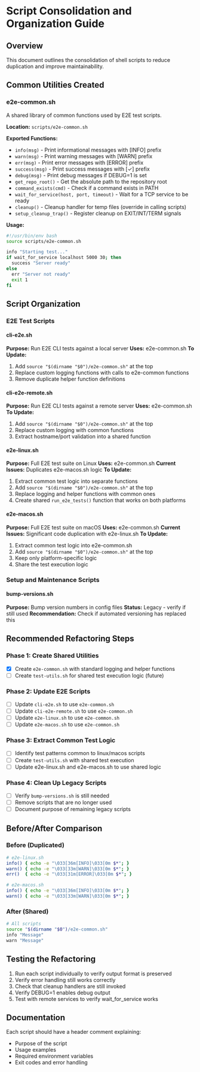 # Script Consolidation and Organization Guide

## Overview
This document outlines the consolidation of shell scripts to reduce duplication and improve maintainability.

## Common Utilities Created

### e2e-common.sh
A shared library of common functions used by E2E test scripts.

**Location:** `scripts/e2e-common.sh`

**Exported Functions:**
- `info(msg)` - Print informational messages with [INFO] prefix
- `warn(msg)` - Print warning messages with [WARN] prefix
- `err(msg)` - Print error messages with [ERROR] prefix
- `success(msg)` - Print success messages with [✓] prefix
- `debug(msg)` - Print debug messages if DEBUG=1 is set
- `get_repo_root()` - Get the absolute path to the repository root
- `command_exists(cmd)` - Check if a command exists in PATH
- `wait_for_service(host, port, timeout)` - Wait for a TCP service to be ready
- `cleanup()` - Cleanup handler for temp files (override in calling scripts)
- `setup_cleanup_trap()` - Register cleanup on EXIT/INT/TERM signals

**Usage:**
```bash
#!/usr/bin/env bash
source scripts/e2e-common.sh

info "Starting test..."
if wait_for_service localhost 5000 30; then
  success "Server ready"
else
  err "Server not ready"
  exit 1
fi
```

## Script Organization

### E2E Test Scripts

#### cli-e2e.sh
**Purpose:** Run E2E CLI tests against a local server
**Uses:** e2e-common.sh
**To Update:**
1. Add `source "$(dirname "$0")/e2e-common.sh"` at the top
2. Replace custom logging functions with calls to e2e-common functions
3. Remove duplicate helper function definitions

#### cli-e2e-remote.sh
**Purpose:** Run E2E CLI tests against a remote server
**Uses:** e2e-common.sh
**To Update:**
1. Add `source "$(dirname "$0")/e2e-common.sh"` at the top
2. Replace custom logging with common functions
3. Extract hostname/port validation into a shared function

#### e2e-linux.sh
**Purpose:** Full E2E test suite on Linux
**Uses:** e2e-common.sh
**Current Issues:** Duplicates e2e-macos.sh logic
**To Update:**
1. Extract common test logic into separate functions
2. Add `source "$(dirname "$0")/e2e-common.sh"` at the top
3. Replace logging and helper functions with common ones
4. Create shared `run_e2e_tests()` function that works on both platforms

#### e2e-macos.sh
**Purpose:** Full E2E test suite on macOS
**Uses:** e2e-common.sh
**Current Issues:** Significant code duplication with e2e-linux.sh
**To Update:**
1. Extract common test logic into e2e-common.sh
2. Add `source "$(dirname "$0")/e2e-common.sh"` at the top
3. Keep only platform-specific logic
4. Share the test execution logic

### Setup and Maintenance Scripts

#### bump-versions.sh
**Purpose:** Bump version numbers in config files
**Status:** Legacy - verify if still used
**Recommendation:** Check if automated versioning has replaced this

## Recommended Refactoring Steps

### Phase 1: Create Shared Utilities
- [x] Create `e2e-common.sh` with standard logging and helper functions
- [ ] Create `test-utils.sh` for shared test execution logic (future)

### Phase 2: Update E2E Scripts
- [ ] Update `cli-e2e.sh` to use `e2e-common.sh`
- [ ] Update `cli-e2e-remote.sh` to use `e2e-common.sh`
- [ ] Update `e2e-linux.sh` to use `e2e-common.sh`
- [ ] Update `e2e-macos.sh` to use `e2e-common.sh`

### Phase 3: Extract Common Test Logic
- [ ] Identify test patterns common to linux/macos scripts
- [ ] Create `test-utils.sh` with shared test execution
- [ ] Update e2e-linux.sh and e2e-macos.sh to use shared logic

### Phase 4: Clean Up Legacy Scripts
- [ ] Verify `bump-versions.sh` is still needed
- [ ] Remove scripts that are no longer used
- [ ] Document purpose of remaining legacy scripts

## Before/After Comparison

### Before (Duplicated)
```bash
# e2e-linux.sh
info() { echo -e "\033[36m[INFO]\033[0m $*"; }
warn() { echo -e "\033[33m[WARN]\033[0m $*"; }
err()  { echo -e "\033[31m[ERROR]\033[0m $*"; }

# e2e-macos.sh
info() { echo -e "\033[36m[INFO]\033[0m $*"; }
warn() { echo -e "\033[33m[WARN]\033[0m $*"; }
```

### After (Shared)
```bash
# All scripts
source "$(dirname "$0")/e2e-common.sh"
info "Message"
warn "Message"
```

## Testing the Refactoring

1. Run each script individually to verify output format is preserved
2. Verify error handling still works correctly
3. Check that cleanup handlers are still invoked
4. Verify DEBUG=1 enables debug output
5. Test with remote services to verify wait_for_service works

## Documentation

Each script should have a header comment explaining:
- Purpose of the script
- Usage examples
- Required environment variables
- Exit codes and error handling
